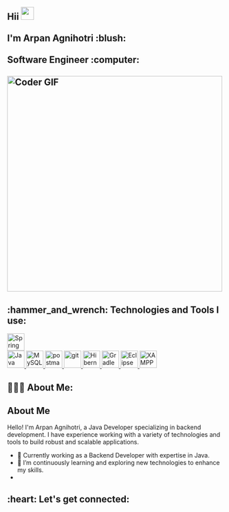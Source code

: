 <h2 align="left">
 <abc>
  <br>Hii <img src="https://user-images.githubusercontent.com/42378118/110234147-e3259600-7f4e-11eb-95be-0c4047144dea.gif" width="30"><br>
  <br> I'm Arpan Agnihotri :blush:<br>
  <br> Software Engineer :computer:<br>
  <br>
    <img src="https://media.giphy.com/media/SWoSkN6DxTszqIKEqv/giphy.gif" alt="Coder GIF" width="500">
 </abc>
</h2> 
<h2 align="left">:hammer_and_wrench: Technologies and Tools I use:</h2>
<p align="left">
    

<a href="https://spring.io/projects/spring-boot" target="_blank"> <img src="https://www.vectorlogo.zone/logos/springio/springio-icon.svg" alt="Spring Boot" width="40" height="40"/> </a>  
<a href="https://www.java.com/" target="_blank"> <img src="https://www.vectorlogo.zone/logos/java/java-icon.svg" alt="Java" width="40" height="40"/> </a>
<a href="https://www.mysql.com/" target="_blank"> <img src="https://www.vectorlogo.zone/logos/mysql/mysql-icon.svg" alt="MySQL" width="40" height="40"/> </a>
<a href="https://www.postman.com/" target="_blank"> <img src="https://www.vectorlogo.zone/logos/getpostman/getpostman-icon.svg" alt="postman" width="40" height="40"/> </a>
<a href="https://git-scm.com/" target="_blank"> <img src="https://www.vectorlogo.zone/logos/git-scm/git-scm-icon.svg" alt="git" width="40" height="40"/> </a>
<a href="https://hibernate.org/" target="_blank"> <img src="https://www.vectorlogo.zone/logos/hibernate/hibernate-icon.svg" alt="Hibernate" width="40" height="40"/> </a>
<a href="https://gradle.org/" target="_blank"> <img src="https://www.vectorlogo.zone/logos/gradle/gradle-icon.svg" alt="Gradle" width="40" height="40"/> </a>
<a href="https://www.eclipse.org/" target="_blank"> <img src="https://www.vectorlogo.zone/logos/eclipse/eclipse-icon.svg" alt="Eclipse" width="40" height="40"/> </a>
<a href="https://www.apachefriends.org/index.html" target="_blank"> <img src="https://www.vectorlogo.zone/logos/apache/apache-icon.svg" alt="XAMPP" width="40" height="40"/> </a>



<h2 align="left">👨🏻‍💻 About Me:</h2>

## About Me

Hello! I'm Arpan Agnihotri, a Java Developer specializing in backend development. I have experience working with a variety of technologies and tools to build robust and scalable applications.

- 💼 Currently working as a Backend Developer with expertise in Java.
- 🌱 I’m continuously learning and exploring new technologies to enhance my skills.
- 
<h2 align="left">:heart: Let's get connected:</h2>
